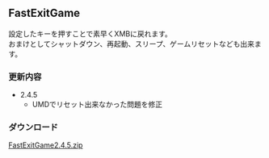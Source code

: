 FastExitGame
----

設定したキーを押すことで素早くXMBに戻れます。  
おまけとしてシャットダウン、再起動、スリープ、ゲームリセットなども出来ます。

### 更新内容
* 2.4.5
    * UMDでリセット出来なかった問題を修正

### ダウンロード
[FastExitGame2.4.5.zip](https://www.dropbox.com/sh/bc3hz5qsh2mch06/AAC1KhW7a6s0N_3prHGL-tQSa/FastExitGame2.4.5.zip?dl=0)

